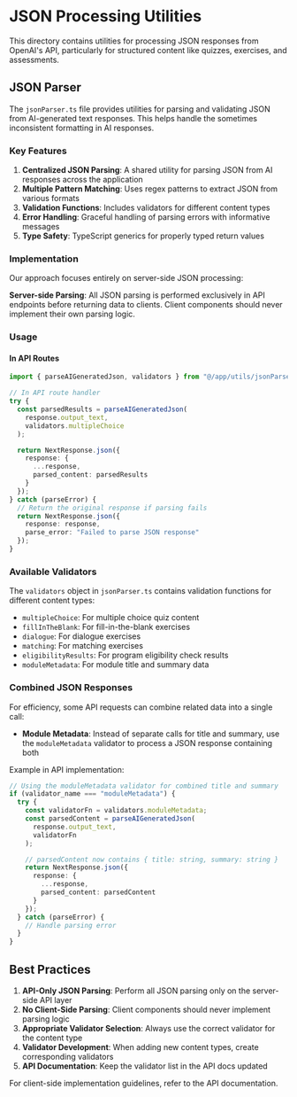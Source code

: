 # JSON Processing Utilities

This directory contains utilities for processing JSON responses from OpenAI's API, particularly for structured content like quizzes, exercises, and assessments.

## JSON Parser

The `jsonParser.ts` file provides utilities for parsing and validating JSON from AI-generated text responses. This helps handle the sometimes inconsistent formatting in AI responses.

### Key Features

1. **Centralized JSON Parsing**: A shared utility for parsing JSON from AI responses across the application
2. **Multiple Pattern Matching**: Uses regex patterns to extract JSON from various formats
3. **Validation Functions**: Includes validators for different content types
4. **Error Handling**: Graceful handling of parsing errors with informative messages
5. **Type Safety**: TypeScript generics for properly typed return values

### Implementation

Our approach focuses entirely on server-side JSON processing:

**Server-side Parsing**: All JSON parsing is performed exclusively in API endpoints before returning data to clients. Client components should never implement their own parsing logic.

### Usage

#### In API Routes

```typescript
import { parseAIGeneratedJson, validators } from "@/app/utils/jsonParser";

// In API route handler
try {
  const parsedResults = parseAIGeneratedJson(
    response.output_text,
    validators.multipleChoice
  );

  return NextResponse.json({
    response: {
      ...response,
      parsed_content: parsedResults
    }
  });
} catch (parseError) {
  // Return the original response if parsing fails
  return NextResponse.json({
    response: response,
    parse_error: "Failed to parse JSON response"
  });
}
```

### Available Validators

The `validators` object in `jsonParser.ts` contains validation functions for different content types:

- `multipleChoice`: For multiple choice quiz content
- `fillInTheBlank`: For fill-in-the-blank exercises
- `dialogue`: For dialogue exercises
- `matching`: For matching exercises
- `eligibilityResults`: For program eligibility check results
- `moduleMetadata`: For module title and summary data

### Combined JSON Responses

For efficiency, some API requests can combine related data into a single call:

- **Module Metadata**: Instead of separate calls for title and summary, use the `moduleMetadata` validator to process a JSON response containing both

Example in API implementation:
```typescript
// Using the moduleMetadata validator for combined title and summary
if (validator_name === "moduleMetadata") {
  try {
    const validatorFn = validators.moduleMetadata;
    const parsedContent = parseAIGeneratedJson(
      response.output_text,
      validatorFn
    );

    // parsedContent now contains { title: string, summary: string }
    return NextResponse.json({
      response: {
        ...response,
        parsed_content: parsedContent
      }
    });
  } catch (parseError) {
    // Handle parsing error
  }
}
```

## Best Practices

1. **API-Only JSON Parsing**: Perform all JSON parsing only on the server-side API layer
2. **No Client-Side Parsing**: Client components should never implement parsing logic
3. **Appropriate Validator Selection**: Always use the correct validator for the content type
4. **Validator Development**: When adding new content types, create corresponding validators
5. **API Documentation**: Keep the validator list in the API docs updated

For client-side implementation guidelines, refer to the API documentation.